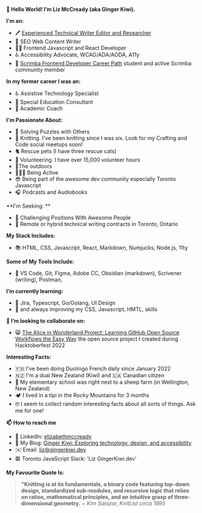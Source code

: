 **👋 Hello World! I’m Liz McCready (aka Ginger Kiwi).**

**I'm an:**
- 🖊️ [Experienced Technical Writer Editor and Researcher](https://github.com/GingerKiwi/resume-and-certificatations/blob/main/ElizabethMcCready-TechnicalWriter-Resume-WebVersion.pdf)
- 🔎 SEO Web Content Writer 
- 👩‍💻 Frontend Javascript and React Developer 
- ♿ Accessibility Advocate, WCAG/ADA/AODA, A11y
- 🚀 [Scrimba Frontend Developer Career Path](https://scrimba.com/learn/frontend) student and active Scrimba community member

**In my former career I was an:**
- ♿ Assistive Technology Specialist 
- 🏫 Special Education Consultant 
- 🍎 Academic Coach

**I'm Passionate About:**
- 🧩 Solving Puzzles with Others 
- 🧶 Knitting. I've been knitting since I was six. Look for my Crafting and Code social meetups soon!
- 🐈 Rescue pets (I have three rescue cats)
- 🫶 Volunteering. I have over 15,000 volunteer hours
- 🌲The outdoors
- 🏊🏻‍♀️ Being Active
- 😎 Being part of the awesome dev community especially Toronto Javascript
- 🎧 Podcasts and Audiobooks

**I'm Seeking: **
- 🤔 Challenging Positions With Awesome People
- 💼 Remote or hybrid technical writing contracts in Toronto, Ontario

**My Stack Includes:**
- 📚 HTML, CSS, Javascript, React, Markdown, Numjucks, Node.js, 11ty

**Some of My Tools Include:**
- 🧰 VS Code, Git, Figma, Adobe CC, Obsidian (markdown), Scrivener (writing), Postman, 

<!-- - 👀 I’m interested in ... -->
**I’m currently learning:**
- 🌱 Jira, Typescript, Go/Golang, UI Design
- 📖 and always improving my CSS, Javascript, HMTL, skills


**💞️ I’m looking to collaborate on:**
- 😸 [The Alice in Wonderland Project: Learning GitHub Open Source Workflows the Easy Way](https://github.com/GingerKiwi/alice-game) the open source project I created during Hacktoberfest 2022

**Interesting Facts:**

- 🇫🇷 I've been doing Duolingo French daily since January 2022
- 🇳🇿 I'm a dual New Zealand (Kiwi) and 🇨🇦 Canadian citizen
- 🐑 My elementary school was right next to a sheep farm (in Wellington, New Zealand)
- 🏕️ I lived in a tipi in the Rocky Mountains for 3 months
- 🤓 I seem to collect random interesting facts about all sorts of things. Ask me for one!


**📫 How to reach me**
- 💼 LinkedIn: [elizabethmccready](https://www.linkedin.com/in/elizabethmccready/)
- 📰 My Blog: [Ginger Kiwi: Exploring technology, design, and accessibility](https://gingerkiwi.blog)
- ✉️ Email: <a href="mailto:liz@gingerkiwi.dev">liz@gingerkiwi.dev</a>
- 🟥 Toronto JavaScript Slack: 'Liz GingerKiwi.dev'

**My Favourite Quote Is:**
>**"Knitting is at its fundamentals, a binary code featuring top-down design, standardized sub-modules, and recursive logic that relies on ratios, mathematical principles, and an intuitive grasp of three-dimensional geometry.**
> *~ Kim Salazar, KnitList circa 1995*

<!---
GingerKiwi/GingerKiwi is a ✨ special ✨ repository because its `README.md` (this file) appears on your GitHub profile.
You can click the Preview link to take a look at your changes.
--->
